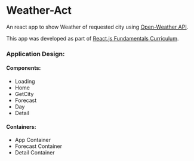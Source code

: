 # Weather-Act

An react app to show Weather of requested city using [Open-Weather API](http://openweathermap.org/api).

This app was developed as part of [React.js Fundamentals Curriculum](https://github.com/ReactjsProgram/react-fundamentals-curriculum/tree/master).

### Application Design:
#### Components:
  * Loading
  * Home
  * GetCity
  * Forecast
  * Day
  * Detail

#### Containers:
  * App Container
  * Forecast Container
  * Detail Container